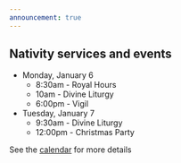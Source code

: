```yaml
---
announcement: true
---
```


## Nativity services and events

- Monday, January 6
  - 8:30am - Royal Hours
  - 10am - Divine Liturgy
  - 6:00pm - Vigil
- Tuesday, January 7
  - 9:30am - Divine Liturgy
  - 12:00pm - Christmas Party

See the [calendar](/calendar/) for more details
